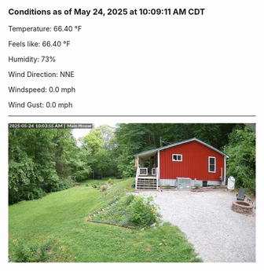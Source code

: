 ### Conditions as of May 24, 2025 at 10:09:11 AM CDT 

Temperature: 66.40 &deg;F

Feels like: 66.40 &deg;F

Humidity: 73%

Wind Direction: NNE

Windspeed: 0.0 mph

Wind Gust: 0.0 mph

---

<img src="./images/latest.jpeg"/>

